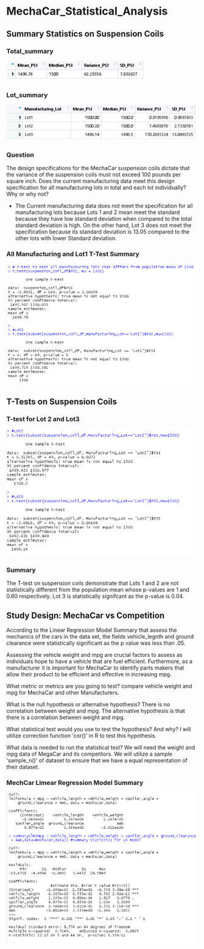# MechaCar_Statistical_Analysis

## Summary Statistics on Suspension Coils
### Total_summary
<img src = 'https://github.com/osbornej-tech/MechaCar_Statistical_Analysis/blob/main/images/total_summary.png'>

### Lot_summary
<img src ='https://github.com/osbornej-tech/MechaCar_Statistical_Analysis/blob/main/images/lot_summary.png'>

### Question 
The design specifications for the MechaCar suspension coils dictate that the variance of the suspension coils must not exceed 100 pounds per square inch. Does the current manufacturing data meet this design specification for all manufacturing lots in total and each lot individually? Why or why not? 
  - The Current manufacturing data does not meet the specification for all manufacturing lots because Lots 1 and 2 mean meet the standard because they have low standard deviation when compared to the total standard deviation is high. On the other hand, Lot 3 does not meet the specification because its standard deviation is 13.05 compared to the other lots with lower Standard deviation. 
  
### All Manufacturing and Lot1 T-Test Summary
<img src ='https://github.com/osbornej-tech/MechaCar_Statistical_Analysis/blob/main/images/all_manufacturing_lot1.png'>

## T-Tests on Suspension Coils
### T-test for Lot 2 and Lot3
<img src ='https://github.com/osbornej-tech/MechaCar_Statistical_Analysis/blob/main/images/Lot2_Lot3.png'>

### Summary
The T-test on suspension coils demonstrate that Lots 1 and 2 are not statistically different from the population mean whose p-values are 1 and 0.60 respectively. Lot 3 is statistically signifcant as the p-value is 0.04.

## Study Design: MechaCar vs Competition
According to the Linear Regression Model Summary that assess the mechanics of the cars in the data set, the fields vehicle_legnth and ground clearance were statistically significant as the p value was less than .05.

Assessing the vehicle weight and mpg are crucial factors to assess as individuals hope to have a vehicle that are fuel efficient. Furthermore, as a manufacturer it is important for MechaCar to identify parts makers that allow their product to be efficient and effective in increasing mpg. 

What metric or metrics are you going to test? compare vehicle weight and mpg for MechaCar and other Manufacturers.

What is the null hypothesis or alternative hypothesis? There is no correlation between weight and mpg. The alternative hypothesis is that there is a correlation between weight and mpg.

What statistical test would you use to test the hypothesis? And why? I will utilize correction function 'cor()' in R to test this hypothesis. 

What data is needed to run the statistical test? We will need the weight and mpg data of MegaCar and its competitors. We will utilize a sample 'sample_n()' of dataset to ensure that we have a equal representation of their dataset.

### MechCar Limear Regression Model Summary
<img src ='https://github.com/osbornej-tech/MechaCar_Statistical_Analysis/blob/main/images/Linear_regression_model_summary.png'>
